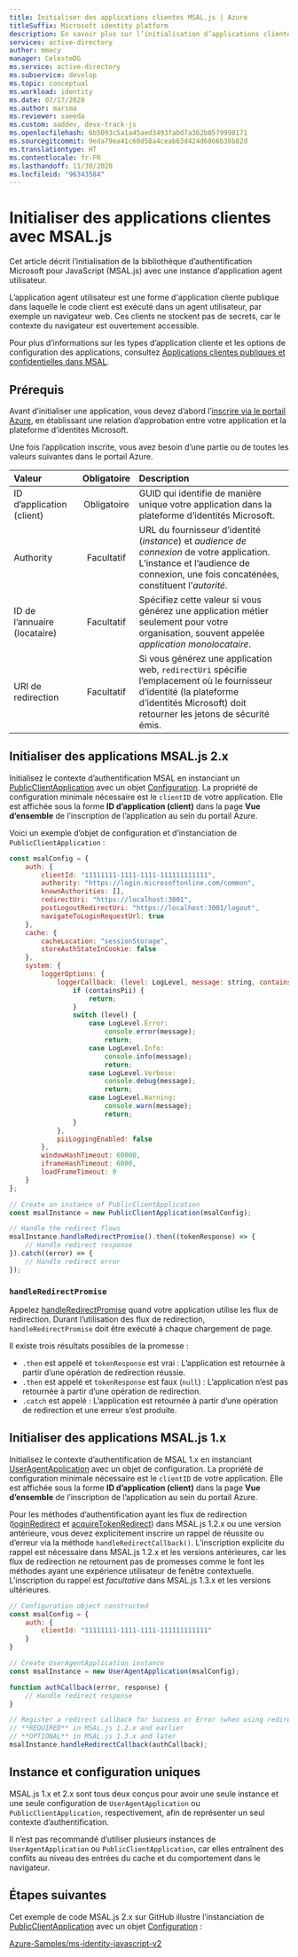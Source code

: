 ```yaml
---
title: Initialiser des applications clientes MSAL.js | Azure
titleSuffix: Microsoft identity platform
description: En savoir plus sur l’initialisation d’applications clientes à l’aide de la bibliothèque d’authentification Microsoft pour JavaScript (MSAL.js).
services: active-directory
author: mmacy
manager: CelesteDG
ms.service: active-directory
ms.subservice: develop
ms.topic: conceptual
ms.workload: identity
ms.date: 07/17/2020
ms.author: marsma
ms.reviewer: saeeda
ms.custom: aaddev, devx-track-js
ms.openlocfilehash: 6b5093c5a1a45aed3493fabd7a362b0579998171
ms.sourcegitcommit: 9eda79ea41c60d58a4ceab63d424d6866b38b82d
ms.translationtype: HT
ms.contentlocale: fr-FR
ms.lasthandoff: 11/30/2020
ms.locfileid: "96343584"
---
```

# <a name="initialize-client-applications-using-msaljs"></a>Initialiser des applications clientes avec MSAL.js

Cet article décrit l’initialisation de la bibliothèque d’authentification Microsoft pour JavaScript (MSAL.js) avec une instance d’application agent utilisateur.

L’application agent utilisateur est une forme d'application cliente publique dans laquelle le code client est exécuté dans un agent utilisateur, par exemple un navigateur web. Ces clients ne stockent pas de secrets, car le contexte du navigateur est ouvertement accessible.

Pour plus d’informations sur les types d’application cliente et les options de configuration des applications, consultez [Applications clientes publiques et confidentielles dans MSAL](msal-client-applications.md).

## <a name="prerequisites"></a>Prérequis

Avant d’initialiser une application, vous devez d’abord l’[inscrire via le portail Azure](scenario-spa-app-registration.md), en établissant une relation d’approbation entre votre application et la plateforme d’identités Microsoft.

Une fois l’application inscrite, vous avez besoin d’une partie ou de toutes les valeurs suivantes dans le portail Azure.

| Valeur | Obligatoire | Description |
|:----- | :------: | :---------- |
| ID d’application (client) | Obligatoire | GUID qui identifie de manière unique votre application dans la plateforme d’identités Microsoft. |
| Authority | Facultatif | URL du fournisseur d’identité (*instance*) et *audience de connexion* de votre application. L’instance et l’audience de connexion, une fois concaténées, constituent l’*autorité*. |
| ID de l’annuaire (locataire) | Facultatif | Spécifiez cette valeur si vous générez une application métier seulement pour votre organisation, souvent appelée *application monolocataire*. |
| URI de redirection | Facultatif | Si vous générez une application web, `redirectUri` spécifie l’emplacement où le fournisseur d’identité (la plateforme d’identités Microsoft) doit retourner les jetons de sécurité émis. |

## <a name="initialize-msaljs-2x-apps"></a>Initialiser des applications MSAL.js 2.x

Initialisez le contexte d’authentification MSAL en instanciant un [PublicClientApplication][msal-js-publicclientapplication] avec un objet [Configuration][msal-js-configuration]. La propriété de configuration minimale nécessaire est le `clientID` de votre application. Elle est affichée sous la forme **ID d’application (client)** dans la page **Vue d’ensemble** de l’inscription de l’application au sein du portail Azure.

Voici un exemple d’objet de configuration et d’instanciation de `PublicClientApplication` :

```javascript
const msalConfig = {
    auth: {
        clientId: "11111111-1111-1111-111111111111",
        authority: "https://login.microsoftonline.com/common",
        knownAuthorities: [],
        redirectUri: "https://localhost:3001",
        postLogoutRedirectUri: "https://localhost:3001/logout",
        navigateToLoginRequestUrl: true
    },
    cache: {
        cacheLocation: "sessionStorage",
        storeAuthStateInCookie: false
    },
    system: {
        loggerOptions: {
            loggerCallback: (level: LogLevel, message: string, containsPii: boolean): void => {
                if (containsPii) {
                    return;
                }
                switch (level) {
                    case LogLevel.Error:
                        console.error(message);
                        return;
                    case LogLevel.Info:
                        console.info(message);
                        return;
                    case LogLevel.Verbose:
                        console.debug(message);
                        return;
                    case LogLevel.Warning:
                        console.warn(message);
                        return;
                }
            },
            piiLoggingEnabled: false
        },
        windowHashTimeout: 60000,
        iframeHashTimeout: 6000,
        loadFrameTimeout: 0
    }
};

// Create an instance of PublicClientApplication
const msalInstance = new PublicClientApplication(msalConfig);

// Handle the redirect flows
msalInstance.handleRedirectPromise().then((tokenResponse) => {
    // Handle redirect response
}).catch((error) => {
    // Handle redirect error
});
```

### `handleRedirectPromise`

Appelez [handleRedirectPromise][msal-js-handleredirectpromise] quand votre application utilise les flux de redirection. Durant l’utilisation des flux de redirection, `handleRedirectPromise` doit être exécuté à chaque chargement de page.

Il existe trois résultats possibles de la promesse :

- `.then` est appelé et `tokenResponse` est vrai : L’application est retournée à partir d’une opération de redirection réussie.
- `.then` est appelé et `tokenResponse` est faux (`null`) : L’application n’est pas retournée à partir d’une opération de redirection.
- `.catch` est appelé : L’application est retournée à partir d’une opération de redirection et une erreur s’est produite.

## <a name="initialize-msaljs-1x-apps"></a>Initialiser des applications MSAL.js 1.x

Initialisez le contexte d’authentification de MSAL 1.x en instanciant [UserAgentApplication][msal-js-useragentapplication] avec un objet de configuration. La propriété de configuration minimale nécessaire est le `clientID` de votre application. Elle est affichée sous la forme **ID d’application (client)** dans la page **Vue d’ensemble** de l’inscription de l’application au sein du portail Azure.

Pour les méthodes d’authentification ayant les flux de redirection ([loginRedirect][msal-js-loginredirect] et [acquireTokenRedirect][msal-js-acquiretokenredirect]) dans MSAL.js 1.2.x ou une version antérieure, vous devez explicitement inscrire un rappel de réussite ou d’erreur via la méthode `handleRedirectCallback()`. L’inscription explicite du rappel est nécessaire dans MSAL.js 1.2.x et les versions antérieures, car les flux de redirection ne retournent pas de promesses comme le font les méthodes ayant une expérience utilisateur de fenêtre contextuelle. L’inscription du rappel est *facultative* dans MSAL.js 1.3.x et les versions ultérieures.

```javascript
// Configuration object constructed
const msalConfig = {
    auth: {
        clientId: "11111111-1111-1111-111111111111"
    }
}

// Create UserAgentApplication instance
const msalInstance = new UserAgentApplication(msalConfig);

function authCallback(error, response) {
    // Handle redirect response
}

// Register a redirect callback for Success or Error (when using redirect methods)
// **REQUIRED** in MSAL.js 1.2.x and earlier
// **OPTIONAL** in MSAL.js 1.3.x and later
msalInstance.handleRedirectCallback(authCallback);
```

## <a name="single-instance-and-configuration"></a>Instance et configuration uniques

MSAL.js 1.x et 2.x sont tous deux conçus pour avoir une seule instance et une seule configuration de `UserAgentApplication` ou `PublicClientApplication`, respectivement, afin de représenter un seul contexte d’authentification.

Il n’est pas recommandé d’utiliser plusieurs instances de `UserAgentApplication` ou `PublicClientApplication`, car elles entraînent des conflits au niveau des entrées du cache et du comportement dans le navigateur.

## <a name="next-steps"></a>Étapes suivantes

Cet exemple de code MSAL.js 2.x sur GitHub illustre l’instanciation de [PublicClientApplication][msal-js-publicclientapplication] avec un objet [Configuration][msal-js-configuration] :

[Azure-Samples/ms-identity-javascript-v2](https://github.com/Azure-Samples/ms-identity-javascript-v2)

<!-- LINKS - External -->
[msal-browser]: https://azuread.github.io/microsoft-authentication-library-for-js/ref/msal-browser/
[msal-core]: https://azuread.github.io/microsoft-authentication-library-for-js/ref/msal-core/
[msal-js-acquiretokenredirect]: https://azuread.github.io/microsoft-authentication-library-for-js/ref/msal-core/classes/_useragentapplication_.useragentapplication.html#acquiretokenredirect
[msal-js-configuration]: https://azuread.github.io/microsoft-authentication-library-for-js/ref/msal-core/modules/_configuration_.html
[msal-js-handleredirectpromise]: https://azuread.github.io/microsoft-authentication-library-for-js/ref/msal-browser/classes/_src_app_publicclientapplication_.publicclientapplication.html#handleredirectpromise
[msal-js-loginredirect]: https://azuread.github.io/microsoft-authentication-library-for-js/ref/msal-core/classes/_useragentapplication_.useragentapplication.html#loginredirect
[msal-js-publicclientapplication]: https://azuread.github.io/microsoft-authentication-library-for-js/ref/msal-browser/classes/_src_app_publicclientapplication_.publicclientapplication.html
[msal-js-useragentapplication]: https://azuread.github.io/microsoft-authentication-library-for-js/ref/msal-core/modules/_useragentapplication_.html
